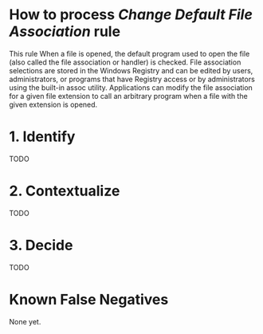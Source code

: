 # How to process *Change Default File Association* rule
This rule When a file is opened, the default program used to open the file (also called the file association or handler) is checked. File association selections are stored in the Windows Registry and can be edited by users, administrators, or programs that have Registry access or by administrators using the built-in assoc utility. Applications can modify the file association for a given file extension to call an arbitrary program when a file with the given extension is opened.

# 1. Identify
TODO

# 2. Contextualize
TODO

# 3. Decide
TODO

# Known False Negatives
None yet.
